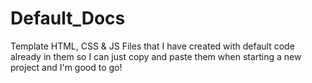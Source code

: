 # Default_Docs
Template HTML, CSS & JS Files that I have created with default code already in them so I can just copy and paste them when starting a new project and I'm good to go! 
